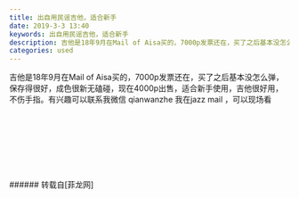 ```yaml
---
title: 出自用民谣吉他，适合新手
date: 2019-3-3 13:40
keywords: 出自用民谣吉他，适合新手
description: 吉他是18年9月在Mail of Aisa买的，7000p发票还在，买了之后基本没怎么弹，保存得很好，成色很新无磕碰，现在4000p出售，适合新手使用，吉他很好用，不伤手指。有兴趣可以联系我微信 qianwanzhe 我在jazz mail ，可以现场看
categories: used
---
```

<td class="t_f" id="postmessage_3147938">

吉他是18年9月在Mail of Aisa买的，7000p发票还在，买了之后基本没怎么弹，保存得很好，成色很新无磕碰，现在4000p出售，适合新手使用，吉他很好用，不伤手指。有兴趣可以联系我微信 qianwanzhe 我在jazz mail ，可以现场看<br/>
<br/>
<img alt="" border="0" class="zoom" data-cf-modified-272dfbdd65cef370d529b00f-="" file="http://www.flw.ph/data/appbyme/upload/image/201903/03/z538Uga2O5HB.jpg" id="aimg_y4lsn" lazyloadthumb="1" onclick="" onmouseover="" src="http://www.flw.ph/data/appbyme/upload/image/201903/03/z538Uga2O5HB.jpg"/><br/>
<br/>
<img alt="" border="0" class="zoom" data-cf-modified-272dfbdd65cef370d529b00f-="" file="http://www.flw.ph/data/appbyme/upload/image/201903/03/5flr5vFMYUEY.jpg" id="aimg_DhGPh" lazyloadthumb="1" onclick="" onmouseover="" src="http://www.flw.ph/data/appbyme/upload/image/201903/03/5flr5vFMYUEY.jpg"/><br/>
<br/>
<img alt="" border="0" class="zoom" data-cf-modified-272dfbdd65cef370d529b00f-="" file="http://www.flw.ph/data/appbyme/upload/image/201903/03/uIFI8EME3Z0n.jpg" id="aimg_Xc6NC" lazyloadthumb="1" onclick="" onmouseover="" src="http://www.flw.ph/data/appbyme/upload/image/201903/03/uIFI8EME3Z0n.jpg"/><br/>
<br/>
<img alt="" border="0" class="zoom" data-cf-modified-272dfbdd65cef370d529b00f-="" file="http://www.flw.ph/data/appbyme/upload/image/201903/03/qpLs488WidfT.jpg" id="aimg_JHmjF" lazyloadthumb="1" onclick="" onmouseover="" src="http://www.flw.ph/data/appbyme/upload/image/201903/03/qpLs488WidfT.jpg"/><br/>
<br/>
<img alt="" border="0" class="zoom" data-cf-modified-272dfbdd65cef370d529b00f-="" file="http://www.flw.ph/data/appbyme/upload/image/201903/03/0mZ0qGwSSjqS.jpg" id="aimg_IDxtX" lazyloadthumb="1" onclick="" onmouseover="" src="http://www.flw.ph/data/appbyme/upload/image/201903/03/0mZ0qGwSSjqS.jpg"/><br/>
<br/>
<img alt="" border="0" class="zoom" data-cf-modified-272dfbdd65cef370d529b00f-="" file="http://www.flw.ph/data/appbyme/upload/image/201903/03/6dnFJIzF4M7e.jpg" id="aimg_Mcc8N" lazyloadthumb="1" onclick="" onmouseover="" src="http://www.flw.ph/data/appbyme/upload/image/201903/03/6dnFJIzF4M7e.jpg"/><br/>
<br/>
</td>
###### 转载自[菲龙网]